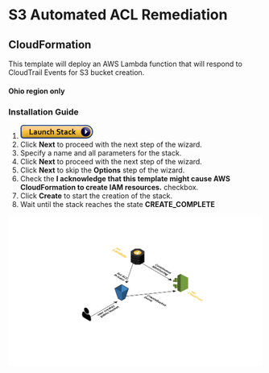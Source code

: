# S3 Automated ACL Remediation

## CloudFormation
This template will deploy an AWS Lambda function that will respond to CloudTrail Events for S3 bucket creation.
#### Ohio region only
### Installation Guide
1. <a href="https://console.aws.amazon.com/cloudformation/home#/stacks/new?stackName=S3-AutoLock&templateURL=https://s3.amazonaws.com/infascination-public-oregon/cfn-templates/s3-autolock.template" target="_blank">![Launch](./img/launch-stack.png?raw=true "Launch")</a>
1. Click **Next** to proceed with the next step of the wizard.
1. Specify a name and all parameters for the stack.
1. Click **Next** to proceed with the next step of the wizard.
1. Click **Next** to skip the **Options** step of the wizard.
1. Check the **I acknowledge that this template might cause AWS CloudFormation to create IAM resources.** checkbox.
1. Click **Create** to start the creation of the stack.
1. Wait until the stack reaches the state **CREATE_COMPLETE**

![Diagram](./img/S3_AutoLock.png?raw=true "diagram")
